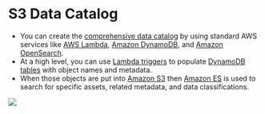 # S3 Data Catalog
- You can create the [comprehensive data catalog](https://docs.aws.amazon.com/whitepapers/latest/building-data-lakes/data-cataloging.html) by using standard AWS services like [AWS Lambda](../3_ComputeServices/AWSLambda), [Amazon DynamoDB](../6_DatabaseServices/AmazonDynamoDB/Readme.md), and [Amazon OpenSearch](../6_DatabaseServices/AmazonOpenSearch.md).
- At a high level, you can use [Lambda triggers](../3_ComputeServices/AWSLambda) to populate [DynamoDB tables](../6_DatabaseServices/AmazonDynamoDB/Readme.md) with object names and metadata.
- When those objects are put into [Amazon S3]() then [Amazon ES](../6_DatabaseServices/AmazonOpenSearch.md) is used to search for specific assets, related metadata, and data classifications.

![](https://docs.aws.amazon.com/images/whitepapers/latest/building-data-lakes/images/storage-best-practices7.png)